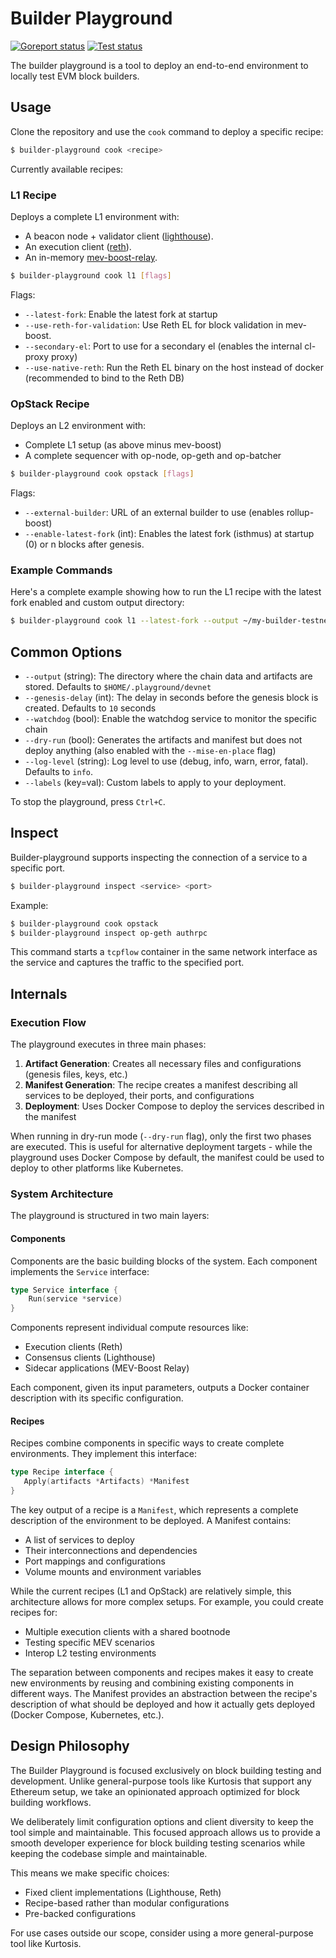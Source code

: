 # Builder Playground

[![Goreport status](https://goreportcard.com/badge/github.com/flashbots/builder-playground)](https://goreportcard.com/report/github.com/flashbots/builder-playground)
[![Test status](https://github.com/flashbots/builder-playground/actions/workflows/checks.yaml/badge.svg?branch=main)](https://github.com/flashbots/builder-playground/actions?query=workflow%3A%22Checks%22)

The builder playground is a tool to deploy an end-to-end environment to locally test EVM block builders.

## Usage

Clone the repository and use the `cook` command to deploy a specific recipe:

```bash
$ builder-playground cook <recipe>
```

Currently available recipes:

### L1 Recipe

Deploys a complete L1 environment with:

- A beacon node + validator client ([lighthouse](https://github.com/sigp/lighthouse)).
- An execution client ([reth](https://github.com/paradigmxyz/reth)).
- An in-memory [mev-boost-relay](https://github.com/flashbots/mev-boost-relay).

```bash
$ builder-playground cook l1 [flags]
```

Flags:

- `--latest-fork`: Enable the latest fork at startup
- `--use-reth-for-validation`: Use Reth EL for block validation in mev-boost.
- `--secondary-el`: Port to use for a secondary el (enables the internal cl-proxy proxy)
- `--use-native-reth`: Run the Reth EL binary on the host instead of docker (recommended to bind to the Reth DB)

### OpStack Recipe

Deploys an L2 environment with:

- Complete L1 setup (as above minus mev-boost)
- A complete sequencer with op-node, op-geth and op-batcher

```bash
$ builder-playground cook opstack [flags]
```

Flags:

- `--external-builder`: URL of an external builder to use (enables rollup-boost)
- `--enable-latest-fork` (int): Enables the latest fork (isthmus) at startup (0) or n blocks after genesis.

### Example Commands

Here's a complete example showing how to run the L1 recipe with the latest fork enabled and custom output directory:

```bash
$ builder-playground cook l1 --latest-fork --output ~/my-builder-testnet --genesis-delay 15 --log-level debug
```

## Common Options

- `--output` (string): The directory where the chain data and artifacts are stored. Defaults to `$HOME/.playground/devnet`
- `--genesis-delay` (int): The delay in seconds before the genesis block is created. Defaults to `10` seconds
- `--watchdog` (bool): Enable the watchdog service to monitor the specific chain
- `--dry-run` (bool): Generates the artifacts and manifest but does not deploy anything (also enabled with the `--mise-en-place` flag)
- `--log-level` (string): Log level to use (debug, info, warn, error, fatal). Defaults to `info`.
- `--labels` (key=val): Custom labels to apply to your deployment.

To stop the playground, press `Ctrl+C`.

## Inspect

Builder-playground supports inspecting the connection of a service to a specific port.

```bash
$ builder-playground inspect <service> <port>
```

Example:

```bash
$ builder-playground cook opstack
$ builder-playground inspect op-geth authrpc
```

This command starts a `tcpflow` container in the same network interface as the service and captures the traffic to the specified port.

## Internals

### Execution Flow

The playground executes in three main phases:

1. **Artifact Generation**: Creates all necessary files and configurations (genesis files, keys, etc.)
2. **Manifest Generation**: The recipe creates a manifest describing all services to be deployed, their ports, and configurations
3. **Deployment**: Uses Docker Compose to deploy the services described in the manifest

When running in dry-run mode (`--dry-run` flag), only the first two phases are executed. This is useful for alternative deployment targets - while the playground uses Docker Compose by default, the manifest could be used to deploy to other platforms like Kubernetes.

### System Architecture

The playground is structured in two main layers:

#### Components

Components are the basic building blocks of the system. Each component implements the `Service` interface:

```go
type Service interface {
    Run(service *service)
}
```

Components represent individual compute resources like:

- Execution clients (Reth)
- Consensus clients (Lighthouse)
- Sidecar applications (MEV-Boost Relay)

Each component, given its input parameters, outputs a Docker container description with its specific configuration.

#### Recipes

Recipes combine components in specific ways to create complete environments. They implement this interface:

```go
type Recipe interface {
   Apply(artifacts *Artifacts) *Manifest
}
```

The key output of a recipe is a `Manifest`, which represents a complete description of the environment to be deployed. A Manifest contains:

- A list of services to deploy
- Their interconnections and dependencies
- Port mappings and configurations
- Volume mounts and environment variables

While the current recipes (L1 and OpStack) are relatively simple, this architecture allows for more complex setups. For example, you could create recipes for:

- Multiple execution clients with a shared bootnode
- Testing specific MEV scenarios
- Interop L2 testing environments

The separation between components and recipes makes it easy to create new environments by reusing and combining existing components in different ways. The Manifest provides an abstraction between the recipe's description of what should be deployed and how it actually gets deployed (Docker Compose, Kubernetes, etc.).

## Design Philosophy

The Builder Playground is focused exclusively on block building testing and development. Unlike general-purpose tools like Kurtosis that support any Ethereum setup, we take an opinionated approach optimized for block building workflows.

We deliberately limit configuration options and client diversity to keep the tool simple and maintainable. This focused approach allows us to provide a smooth developer experience for block building testing scenarios while keeping the codebase simple and maintainable.

This means we make specific choices:

- Fixed client implementations (Lighthouse, Reth)
- Recipe-based rather than modular configurations
- Pre-backed configurations

For use cases outside our scope, consider using a more general-purpose tool like Kurtosis.

